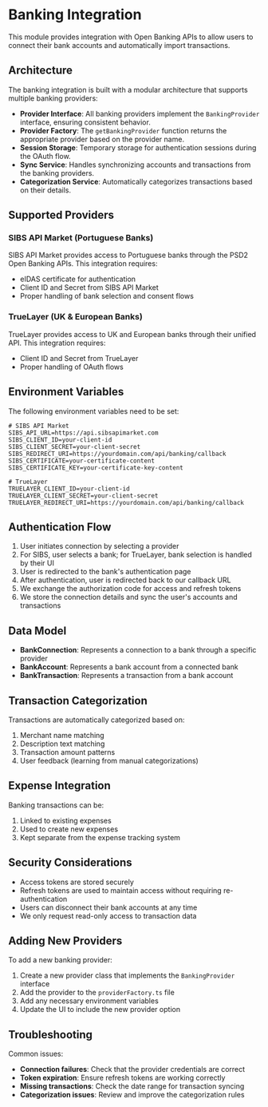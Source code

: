 # Banking Integration

This module provides integration with Open Banking APIs to allow users to connect their bank accounts and automatically import transactions.

## Architecture

The banking integration is built with a modular architecture that supports multiple banking providers:

- **Provider Interface**: All banking providers implement the `BankingProvider` interface, ensuring consistent behavior.
- **Provider Factory**: The `getBankingProvider` function returns the appropriate provider based on the provider name.
- **Session Storage**: Temporary storage for authentication sessions during the OAuth flow.
- **Sync Service**: Handles synchronizing accounts and transactions from the banking providers.
- **Categorization Service**: Automatically categorizes transactions based on their details.

## Supported Providers

### SIBS API Market (Portuguese Banks)

SIBS API Market provides access to Portuguese banks through the PSD2 Open Banking APIs. This integration requires:

- eIDAS certificate for authentication
- Client ID and Secret from SIBS API Market
- Proper handling of bank selection and consent flows

### TrueLayer (UK & European Banks)

TrueLayer provides access to UK and European banks through their unified API. This integration requires:

- Client ID and Secret from TrueLayer
- Proper handling of OAuth flows

## Environment Variables

The following environment variables need to be set:

```
# SIBS API Market
SIBS_API_URL=https://api.sibsapimarket.com
SIBS_CLIENT_ID=your-client-id
SIBS_CLIENT_SECRET=your-client-secret
SIBS_REDIRECT_URI=https://yourdomain.com/api/banking/callback
SIBS_CERTIFICATE=your-certificate-content
SIBS_CERTIFICATE_KEY=your-certificate-key-content

# TrueLayer
TRUELAYER_CLIENT_ID=your-client-id
TRUELAYER_CLIENT_SECRET=your-client-secret
TRUELAYER_REDIRECT_URI=https://yourdomain.com/api/banking/callback
```

## Authentication Flow

1. User initiates connection by selecting a provider
2. For SIBS, user selects a bank; for TrueLayer, bank selection is handled by their UI
3. User is redirected to the bank's authentication page
4. After authentication, user is redirected back to our callback URL
5. We exchange the authorization code for access and refresh tokens
6. We store the connection details and sync the user's accounts and transactions

## Data Model

- **BankConnection**: Represents a connection to a bank through a specific provider
- **BankAccount**: Represents a bank account from a connected bank
- **BankTransaction**: Represents a transaction from a bank account

## Transaction Categorization

Transactions are automatically categorized based on:

1. Merchant name matching
2. Description text matching
3. Transaction amount patterns
4. User feedback (learning from manual categorizations)

## Expense Integration

Banking transactions can be:

1. Linked to existing expenses
2. Used to create new expenses
3. Kept separate from the expense tracking system

## Security Considerations

- Access tokens are stored securely
- Refresh tokens are used to maintain access without requiring re-authentication
- Users can disconnect their bank accounts at any time
- We only request read-only access to transaction data

## Adding New Providers

To add a new banking provider:

1. Create a new provider class that implements the `BankingProvider` interface
2. Add the provider to the `providerFactory.ts` file
3. Add any necessary environment variables
4. Update the UI to include the new provider option

## Troubleshooting

Common issues:

- **Connection failures**: Check that the provider credentials are correct
- **Token expiration**: Ensure refresh tokens are working correctly
- **Missing transactions**: Check the date range for transaction syncing
- **Categorization issues**: Review and improve the categorization rules
